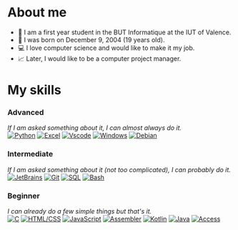 # About me

- 🎒 I am a first year student in the BUT Informatique at the IUT of Valence.
- 🎂 I was born on December 9, 2004 (19 years old).
- 💻 I love computer science and would like to make it my job.
- 📈 Later, I would like to be a computer project manager.


# My skills

### Advanced
*If I am asked something about it, I can almost always do it.* <br> 
[![Python](https://img.shields.io/badge/-Python-3776AB?style=for-the-badge&logo=python&logoColor=FFFFFF)](https://www.python.org/)
[![Excel](https://img.shields.io/badge/-Excel-217346?style=for-the-badge&logo=microsoft-excel&logoColor=FFFFFF)](https://www.microsoft.com/fr-fr/microsoft-365/excel)
[![Vscode](https://img.shields.io/badge/-Vscode-007ACC?style=for-the-badge&logo=visual-studio-code&logoColor=FFFFFF)](https://code.visualstudio.com/)
[![Windows](https://img.shields.io/badge/-Windows-0078D6?style=for-the-badge&logo=windows&logoColor=FFFFFF)](https://www.microsoft.com/fr-fr/windows)
[![Debian](https://img.shields.io/badge/-Debian-A81D33?style=for-the-badge&logo=debian&logoColor=FFFFFF)](https://www.debian.org/)

### Intermediate
*If I am asked something about it (not too complicated), I can probably do it.* <br>
[![JetBrains](https://img.shields.io/badge/-JetBrains-000000?style=for-the-badge&logo=jetbrains&logoColor=FFFFFF)](https://www.jetbrains.com/)
[![Git](https://img.shields.io/badge/-Git-F05032?style=for-the-badge&logo=git&logoColor=FFFFFF)](https://git-scm.com/)
[![SQL](https://img.shields.io/badge/-SQL-4479A1?style=for-the-badge&logo=postgresql&logoColor=FFFFFF)](https://www.iso.org/standard/63555.html)
[![Bash](https://img.shields.io/badge/-Bash-4EAA25?style=for-the-badge&logo=gnu-bash&logoColor=FFFFFF)](https://www.gnu.org/software/bash/)


### Beginner
*I can already do a few simple things but that's it.* <br>
[![C](https://img.shields.io/badge/-C-A8B9CC?style=for-the-badge&logo=c&logoColor=FFFFFF)](https://www.iso.org/standard/74528.html)
[![HTML/CSS](https://img.shields.io/badge/-HTML/CSS-E34F26?style=for-the-badge&logo=html5&logoColor=FFFFFF)](https://www.w3.org/standards/webdesign/htmlcss)
[![JavaScript](https://img.shields.io/badge/-JavaScript-F7DF1E?style=for-the-badge&logo=javascript&logoColor=000000)](https://www.javascript.com/)
[![Assembler](https://img.shields.io/badge/-Assembler-6E4C13?style=for-the-badge&logo=assemblyscript&logoColor=FFFFFF)](https://www.iso.org/standard/74528.html)
[![Kotlin](https://img.shields.io/badge/-Kotlin-0095D5?style=for-the-badge&logo=kotlin&logoColor=FFFFFF)](https://kotlinlang.org/)
[![Java](https://img.shields.io/badge/-Java-007396?style=for-the-badge&logo=openjdk&logoColor=FFFFFF)](https://www.java.com/)
[![Access](https://img.shields.io/badge/-Access-A4373A?style=for-the-badge&logo=microsoft-access&logoColor=FFFFFF)](https://www.microsoft.com/fr-fr/microsoft-365/access)



